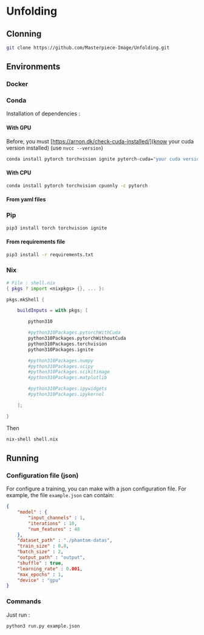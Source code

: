 # Unfolding

## __Clonning__
```bash
git clone https://github.com/Masterpiece-Image/Unfolding.git
```

## __Environments__

### __Docker__

### __Conda__


Installation of dependencies :

#### __With GPU__

Before, you must [https://arnon.dk/check-cuda-installed/](know your cuda version installed) (use `nvcc --version`)
```bash
conda install pytorch torchvision ignite pytorch-cuda="your cuda version" -c pytorch -c nvidia
```

#### __With CPU__

```bash
conda install pytorch torchvision cpuonly -c pytorch
```

#### __From yaml files__

### __Pip__

```bash
pip3 install torch torchvision ignite
```

#### __From requirements file__

```bash
pip3 install -r requirements.txt
```


### __Nix__


```nix
# File : shell.nix 
{ pkgs ? import <nixpkgs> {}, ... }:

pkgs.mkShell {

    buildInputs = with pkgs; [

        python310

        #python310Packages.pytorchWithCuda
        python310Packages.pytorchWithoutCuda
        python310Packages.torchvision
        python310Packages.ignite

        #python310Packages.numpy
        #python310Packages.scipy
        #python310Packages.scikitimage
        #python310Packages.matplotlib

        #python310Packages.ipywidgets
        #python310Packages.ipykernel

    ];

}
```
Then
```bash
nix-shell shell.nix
```


## __Running__

### __Configuration file (json)__

For configure a training, you can make with a json configuration file.
For example, the file `example.json` can contain:
```json
{
    "model" : {
        "input_channels" : 1,
        "iterations" : 10,
        "num_features" : 48
    },
    "dataset_path" : "./phantom-datas",
    "train_size" : 0.8,
    "batch_size" : 2,
    "output_path" : "output",
    "shuffle" : true,
    "learning_rate" : 0.001,
    "max_epochs" : 1,
    "device" : "gpu"
}
```

### __Commands__

Just run :
```bash
python3 run.py example.json
```
